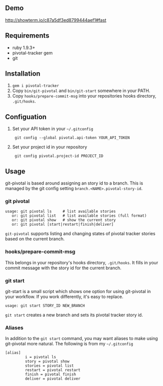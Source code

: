 
## Demo

http://showterm.io/c87a5df3ed8799444aef1#fast

## Requirements

* ruby 1.9.3+
* pivotal-tracker gem
* git

## Installation

1. `gem i pivotal-tracker`
2. Copy `bin/git-pivotal` and `bin/git-start` somewhere in your PATH.
3. Copy `hooks/prepare-commit-msg` into your repositories hooks directory, `.git/hooks`.

## Configuation

1. Set your API token in your `~/.gitconfig`

        git config --global pivotal.api-token YOUR_API_TOKEN

2. Set your project id in your repository

        git config pivotal.project-id PROJECT_ID

## Usage

git-pivotal is based around assigning an story id to a branch. This is managed
by the git config setting `branch.<NAME>.pivotal-story-id`.

### git pivotal


```
usage: git pivotal ls     # list available stories
   or: git pivotal list   # list available stories (full format)
   or: git pivotal show   # show the current story
   or: git pivotal [start|restart|finish|deliver]
```

`git-pivotal` supports listing and changing states of pivotal tracker stories
based on the current branch.

### hooks/prepare-commit-msg

This belongs in your repository's hooks directory, `.git/hooks`. It fills in
your commit message with the story id for the current branch.

### git start

git-start is a small script which shows one option for using git-pivotal in
your workflow. If you work differently, it's easy to replace.

```
usage: git start STORY_ID NEW_BRANCH
```

`git start` creates a new branch and sets its pivotal tracker story id. 

### Aliases

In addition to the `git start` command, you may want aliases to make using
git-pivotal more natural. The following is from my `~/.gitconfig`

```
[alias]
         i = pivotal ls
         story = pivotal show
         stories = pivotal list
         restart = pivotal restart
         finish = pivotal finish
         deliver = pivotal deliver
```

